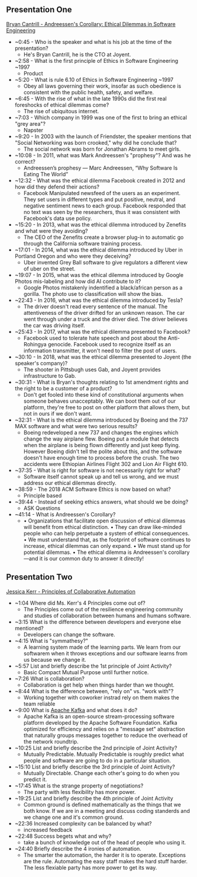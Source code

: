 ## Presentation One

[Bryan Cantrill - Andreessen's Corollary: Ethical Dilemmas in Software Engineering](https://www.youtube.com/watch?v=0wtvQZijPzg&feature=youtu.be "Bryan Cantrill - Andreessen's Corollary: Ethical Dilemmas in Software Engineering")

* ~0:45 - Who is the speaker and what is his job at the time of the presentation?
  * He's Bryan Cantrill, he is the CTO at Joyent.
* ~2:58 - What is the first principle of Ethics in Software Engineering ~1997
  * Product
* ~5:20 - What is rule 6.10 of Ethics in Software Engineering ~1997
  * Obey all laws governing their work, insofar as such obedience is consistent with the public health, safety, and welfare.
* ~6:45 - With the rise of what in the late 1990s did the first real foreshocks of ethical dilemmas come?
  * The rise of ubiquitous internet.
* ~7:03 - Which company in 1999 was one of the first to bring an ethical "grey area"?
  * Napster
* ~9:20 - In 2003 with the launch of Friendster, the speaker mentions that "Social Networking was born crooked," why did he conclude that?
  * The social network was born for Jonathan Abrams to meet girls.  
* ~10:08 - In 2011, what was Mark Andreessen's "prophesy"? And was he correct?
  * Andreessen’s prophesy — Marc Andreessen, “Why Software Is Eating The World”
* ~12:32 - What was the ethical dilemma Facebook created in 2012 and how did they defend their actions?
  * Facebook Manipulated newsfeed of the users as an experiment. They set users in different types and put positive, neutral, and negative sentiment news to each group. Facebook responded that no text was seen by the researchers, thus it was consistent with Facebook's data use policy. 
* ~15:20 -  In 2013, what was the ethical dilemma introduced by Zenefits and what were they avoiding?
  * The CEO of the Zenefits create a browser plug-in to automatic go through the California software training process.
* ~17:01 - In 2014, what was the ethical dilemma introduced by Uber in Portland Oregon and who were they deceiving?
  * Uber invented Grey Ball software to give regulators a different view of uber on the street.
* ~19:07 - In 2015, what was the ethical dilemma introduced by Google Photos mis-labeling and how did AI contribute to it?
  * Google Photos mistakenly indentified a black/african person as a gorilla. The photo use to classification will show the bias.
* ~22:43 - In 2016, what was the ethical dilemma introduced by Tesla?
  *  The driver doesn't read every sentence of the manual. The attentiveness of the driver drifted for an unknown reason. The car went through under a truck and the driver died. The driver believes the car was driving itself.
* ~25:43 - In 2017, what was the ethical dilemma presented to Facebook?
  * Facebook used to tolerate hate speech and post about the Anti-Rohingya genocide. Facebook used to recognize itself as an information transmitter, it won't need to filter the post of users.
* ~30:10 - In 2018, what was the ethical dilemma presented to Joyent (the speaker's company)?
  * The shooter in Pittsbugh uses Gab, and Joyent provides infrastructure to Gab.
* ~30:31 - What is Bryan's thoughts relating to 1st amendment rights and the right to be a customer of a product?
  * Don't get fooled into these kind of constitutional arguments when someone behaves unacceptably. We can boot them out of our platform, they're free to post on other platform that allows them, but not in ours if we don't want.
* ~32:31 - What is the ethical dilemma introduced by Boeing and the 737 MAX software and what were two serious results?
  * Boeing redeveloped a new 737 and changes the engines which change the way airplane flew. Boeing put a module that detects when the airplane is being flown differently and just keep flying. However Boeing didn't tell the polite about this, and the software doesn't have enough time to process before the crush. The two accidents were Ethiopian Airlines Flight 302 and Lion Air Flight 610.
* ~37:35 - What is right for software is not necessarily right for what?
  * Software itself cannot speak up and tell us wrong, and we must address our ethical dilemmas directly.
* ~38:59 - The 2018 ACM Software Ethics is now based on what?
  * Principle based
* ~39:44 - Instead of seeking ethics answers, what should we be doing?
  * ASK Questions
* ~41:14 - What is Andreessen's Corollary?
  * • Organizations that facilitate open discussion of ethical dilemmas will benefit from ethical distinction. • They can draw like-minded people who can help perpetuate a system of ethical consequences. • We must understand that, as the footprint of software continues to increase, ethical dilemmas can only expand. • We must stand up for potential dilemmas. • The ethical dilemma is Andreessen's corollary—and it is our common duty to answer it directly!

## Presentation Two

[Jessica Kerr - Principles of Collaborative Automation](https://www.youtube.com/watch?v=JY4HPhXuWFg&feature=emb_logo "Jessica Kerr - Principles of Collaborative Automation")

* ~1:04 Where did Ms. Kerr's 4 Principles come out of?
  * The Principles come out of the resilience engineering community and studies of collaboration between humans and humans software.
* ~3:15 What is the difference between developers and everyone else mentioned?
  * Developers can change the software.
* ~4:15 What is "symmathesy?"
  * A learning system made of the learning parts. We learn from our softwarem when it throws exceptions and our software learns from us because we change it.
* ~5:57 List and briefly describe the 1st principle of Joint Activity?
  * Basic Compact
  Mutual Purpose until further notice.
* ~7:26 What is collaboration?
  * Collaboration is get help when things harder than we thought.
* ~8:44 What is the difference between, "rely on" vs. "work with"?
  * Working together with coworker instrad rely on them makes the team reliable
* ~9:00 What is [Apache Kafka](http://kafka.apache.org/ "Apache Kafka") and what does it do?
  * Apache Kafka is an open-source stream-processing software platform developed by the Apache Software Foundation. Kafka optimized for efficiency and relies on a "message set" abstraction that naturally groups messages together to reduce the overhead of the network roundtrip.
* ~10:25 List and briefly describe the 2nd principle of Joint Activity?
  * Mutually Predictable. Mutually Predictable is roughly predict what people and software are going to do in a particular situation.
* ~15:10 List and briefly describe the 3rd principle of Joint Activity?
  * Mutually Directable. Change each other's going to do when you predict it.
* ~17:45 What is the strange property of negotiations?
  * The party with less flexibility has more power. 
* ~19:25 List and briefly describe the 4th principle of Joint Activity
  * Common ground is defined mathematically as the things that we both know. If we are in a meeting and discuss coding standerds and we change one and it's common ground.
* ~22:36 Increased complexity can be balanced by what?
  * increased feedback
* ~22:48 Success begets what and why?
  * take a bunch of knowledge out of the head of people who using it.
* ~24:40 Briefly describe the 4 ironies of automation.
  * The smarter the automation, the harder it is to operate. Exceptions are the rule. Automating the easy staff makes the hard stuff harder. The less flexiable party has more power to get its way.
